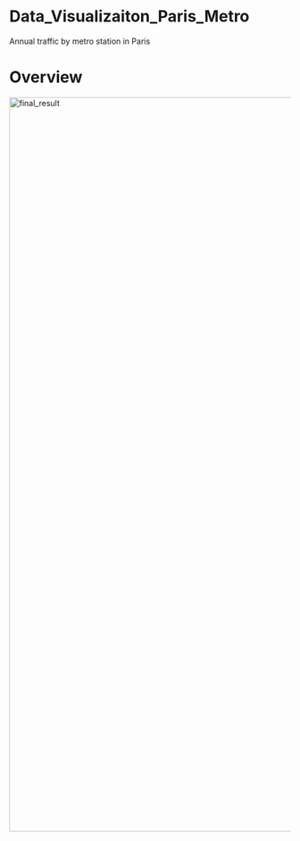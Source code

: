 # Data_Visualizaiton_Paris_Metro
Annual traffic by metro station in Paris

# Overview

<img width="1316" alt="final_result" src="https://user-images.githubusercontent.com/76222299/145899857-7c3afb26-4ea5-4a10-869a-4c2ba6fad98f.png">
